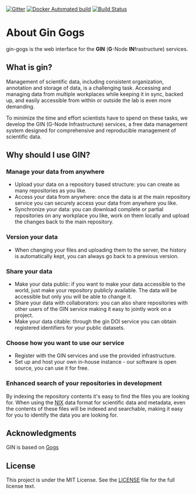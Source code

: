 [![Gitter](https://img.shields.io/gitter/room/nwjs/nw.js.svg)](https://gitter.im/gnode-gin/Lobby)
[![Docker Automated build](https://img.shields.io/docker/automated/gnode/gogs.svg)](https://hub.docker.com/r/gnode/gogs/builds/)
[![Build Status](https://travis-ci.org/G-Node/gogs.svg?branch=master)](https://travis-ci.org/G-Node/gogs)

# About Gin Gogs

gin-gogs is the web interface for the **GIN** (**G**-Node **IN**frastructure) services.

## What is gin?
Management of scientific data, including consistent organization, annotation and storage of data, is a challenging task. Accessing and managing data from multiple workplaces while keeping it in sync, backed up, and easily accessible from within or outside the lab is even more demanding.

To minimize the time and effort scientists have to spend on these tasks, we develop the GIN (G-Node Infrastructure) services, a free data management system designed for comprehensive and reproducible management of scientific data.

## Why should I use GIN?
### Manage your data from anywhere
* Upload your data on a repository based structure: you can create as many repositories as you like.
* Access your data from anywhere: once the data is at the main repository service you can securely access your data from anywhere you like.
* Synchronize your data: you can download complete or partial repositories on any workplace you like, work on them locally and upload the changes back to the main repository.

### Version your data
* When changing your files and uploading them to the server, the history is automatically kept, you can always go back to a previous version.

### Share your data
* Make your data public: if you want to make your data accessible to the world, just make your repository publicly available. The data will be accessible but only you will be able to change it.
* Share your data with collaborators: you can also share repositories with other users of the GIN service making it easy to jointly work on a project.
* Make your data citable: through the gin DOI service you can obtain registered identifiers for your public datasets.

### Choose how you want to use our service
* Register with the GIN services and use the provided infrastructure.
* Set up and host your own in-house instance - our software is open source, you can use it for free.

### Enhanced search of your repositories **in development**
By indexing the repository contents it's easy to find the files you are looking for. When using the [NIX](http://www.g-node.org/nix) data format for scientific data and metadata, even the contents of these files will be indexed and searchable, making it easy for you to identify the data you are looking for.

## Acknowledgments
GIN is based on [Gogs](https://github.com/gogs/gogs)

## License

This project is under the MIT License. See the [LICENSE](https://github.com/G-Node/gogs/blob/master/LICENSE) file for the full license text.
